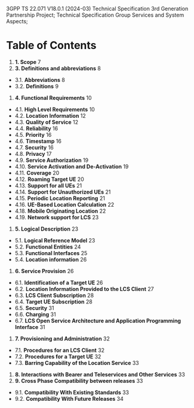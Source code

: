 3GPP TS 22.071 V18.0.1 (2024-03)
Technical Specification
3rd Generation Partnership Project;
Technical Specification Group Services and System Aspects;

# Table of Contents

1. **1. Scope**                                                       7
1. **3. Definitions and abbreviations**                               8
  - 3.1. **Abbreviations**                                             8
  - 3.2. **Definitions**                                               9
1. **4. Functional Requirements**                                     10
  - 4.1. **High Level Requirements**                                   10
  - 4.2. **Location Information**                                      12
  - 4.3. **Quality of Service**                                        12
  - 4.4. **Reliability**                                               16
  - 4.5. **Priority**                                                  16
  - 4.6. **Timestamp**                                                 16
  - 4.7. **Security**                                                  16
  - 4.8. **Privacy**                                                   17
  - 4.9. **Service Authorization**                                     19
  - 4.10. **Service Activation and De-Activation**                     19
  - 4.11. **Coverage**                                                 20
  - 4.12. **Roaming Target UE**                                        20
  - 4.13. **Support for all UEs**                                      21
  - 4.14. **Support for Unauthorized UEs**                             21
  - 4.15. **Periodic Location Reporting**                              21
  - 4.16. **UE-Based Location Calculation**                            22
  - 4.18. **Mobile Originating Location**                              22
  - 4.19. **Network support for LCS**                                  23
1. **5. Logical Description**                                         23
  - 5.1. **Logical Reference Model**                                   23
  - 5.2. **Functional Entities**                                       24
  - 5.3. **Functional Interfaces**                                     25
  - 5.4. **Location information**                                      26
1. **6. Service Provision**                                           26
  - 6.1. **Identification of a Target UE**                             26
  - 6.2. **Location Information Provided to the LCS Client**           27
  - 6.3. **LCS Client Subscription**                                   28
  - 6.4. **Target UE Subscription**                                    28
  - 6.5. **Security**                                                  31
  - 6.6. **Charging**                                                  31
  - 6.7. **LCS Open Service Architecture and Application Programming Interface** 31
1. **7. Provisioning and Administration**                             32
  - 7.1. **Procedures for an LCS Client**                              32
  - 7.2. **Procedures for a Target UE**                                32
  - 7.3. **Barring Capability of the Location Service**                33
1. **8. Interactions with Bearer and Teleservices and Other Services** 33
1. **9. Cross Phase Compatibility between releases**                  33
  - 9.1. **Compatibility With Existing Standards**                     33
  - 9.2. **Compatibility With Future Releases**                        34
